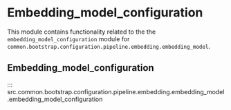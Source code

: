 # Embedding_model_configuration

This module contains functionality related to the the `embedding_model_configuration` module for `common.bootstrap.configuration.pipeline.embedding.embedding_model`.

## Embedding_model_configuration

::: src.common.bootstrap.configuration.pipeline.embedding.embedding_model.embedding_model_configuration

